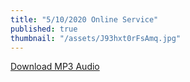 ```yaml
---
title: "5/10/2020 Online Service"
published: true
thumbnail: "/assets/J93hxt0rFsAmq.jpg"
---
```

<a href="https://archive.org/download/sm-5-10-2020/sm%205-10-2020.mp3" download>Download MP3 Audio</a>